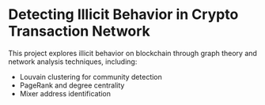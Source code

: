 # Detecting Illicit Behavior in Crypto Transaction Network

This project explores illicit behavior on blockchain through graph theory and network analysis techniques, including:
- Louvain clustering for community detection
- PageRank and degree centrality
- Mixer address identification
